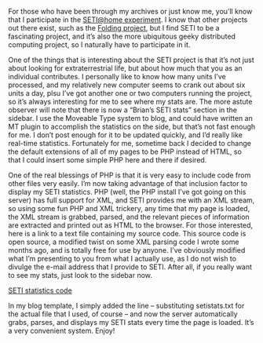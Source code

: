 For those who have been through my archives or just know me, you’ll know that I participate in the [SETI@home experiment][1]. I know that other projects out there exist, such as the [Folding project][2], but I find SETI to be a fascinating project, and it’s also the more ubiquitous geeky distributed computing project, so I naturally have to participate in it.

One of the things that is interesting about the SETI project is that it’s not just about looking for extraterrestrial life, but about how much that you as an individual contributes. I personally like to know how many units I’ve processed, and my relatively new computer seems to crank out about six units a day, plsu I’ve got another one or two computers running the project, so it’s always interesting for me to see where my stats are. The more astute observer will note that there is now a “Brian’s SETI stats” section in the sidebar. I use the Moveable Type system to blog, and could have written an MT plugin to accomplish the statistics on the side, but that’s not fast enough for me. I don’t post enough for it to be updated quickly, and I’d really like real-time statistics. Fortunately for me, sometime back I decided to change the default extensions of all of my pages to be PHP instead of HTML, so that I could insert some simple PHP here and there if desired.

One of the real blessings of PHP is that it is very easy to include code from other files very easily. I’m now taking advantage of that inclusion factor to display my SETI statistics. PHP (well, the PHP install I’ve got going on this server) has full support for XML, and SETI provides me with an XML stream, so using some fun PHP and XML trickery, any time that my page is loaded, the XML stream is grabbed, parsed, and the relevant pieces of information are extracted and printed out as HTML to the browser. For those interested, here is a link to a text file containing my source code. This source code is open source, a modified twist on some XML parsing code I wrote some months ago, and is totally free for use by anyone. I’ve obviously modified what I’m presenting to you from what I actually use, as I do not wish to divulge the e-mail address that I provide to SETI. After all, if you really want to see my stats, just look to the sidebar now.

[SETI statistics code][3]

In my blog template, I simply added the line <? include ‘setistats.txt’ ?> – substituting setistats.txt for the actual file that I used, of course – and now the server automatically grabs, parses, and displays my SETI stats every time the page is loaded. It’s a very convenient system. Enjoy!

 [1]: http://setiathome.ssl.berkeley.edu/
 [2]: http://folding.stanford.edu
 [3]: http://www.randomthink.net/setistats.txt